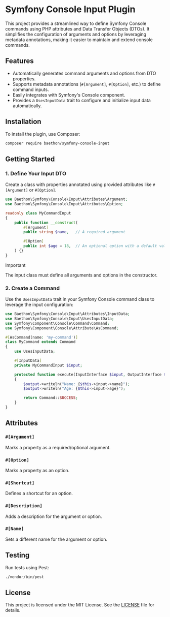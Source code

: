 # Symfony Console Input Plugin

This project provides a streamlined way to define Symfony Console commands using PHP attributes and Data Transfer Objects (DTOs). It simplifies the configuration of arguments and options by leveraging metadata annotations, making it easier to maintain and extend console commands.

## Features

- Automatically generates command arguments and options from DTO properties.
- Supports metadata annotations (`#[Argument]`, `#[Option]`, etc.) to define command inputs.
- Easily integrates with Symfony's Console component.
- Provides a `UsesInputData` trait to configure and initialize input data automatically.

## Installation

To install the plugin, use Composer:

```bash
composer require baethon/symfony-console-input
```

## Getting Started

### 1. Define Your Input DTO

Create a class with properties annotated using provided attributes like `#[Argument]` or `#[Option]`. 

```php
use Baethon\Symfony\Console\Input\Attributes\Argument;
use Baethon\Symfony\Console\Input\Attributes\Option;

readonly class MyCommandInput
{
    public function __construct(
        #[Argument]
        public string $name,   // A required argument

        #[Option]
        public int $age = 18,  // An optional option with a default value
    ) {}
}
```

> [!IMPORTANT]
> The input class must define all arguments and options in the constructor.

### 2. Create a Command

Use the `UsesInputData` trait in your Symfony Console command class to leverage the input configuration:

```php
use Baethon\Symfony\Console\Input\Attributes\InputData;
use Baethon\Symfony\Console\Input\UsesInputData;
use Symfony\Component\Console\Command\Command;
use Symfony\Component\Console\Attribute\AsCommand;

#[AsCommand(name: 'my-command')]
class MyCommand extends Command
{
    use UsesInputData;

    #[InputData]
    private MyCommandInput $input;

    protected function execute(InputInterface $input, OutputInterface $output): int
    {
        $output->writeln("Name: {$this->input->name}");
        $output->writeln("Age: {$this->input->age}");

        return Command::SUCCESS;
    }
}
```

## Attributes

### `#[Argument]`

Marks a property as a required/optional argument.

### `#[Option]`

Marks a property as an option.

### `#[Shortcut]`

Defines a shortcut for an option.

### `#[Description]`

Adds a description for the argument or option.

### `#[Name]`

Sets a different name for the argument or option.

## Testing

Run tests using Pest:

```bash
./vendor/bin/pest
```

## License

This project is licensed under the MIT License. See the [LICENSE](LICENSE) file for details.
